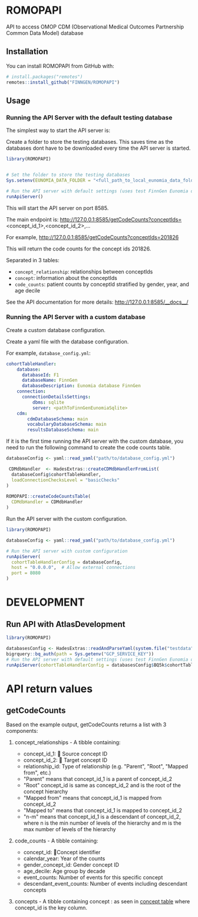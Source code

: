 # ROMOPAPI

API to access OMOP CDM (Observational Medical Outcomes Partnership Common Data Model) database

## Installation

You can install ROMOPAPI from GitHub with:

```r
# install.packages("remotes")
remotes::install_github("FINNGEN/ROMOPAPI")
```

## Usage

### Running the API Server with the default testing database

The simplest way to start the API server is:

Create a folder to store the testing databases. This saves time as the databases dont have to be downloaded every time the API server is started.

```r
library(ROMOPAPI)


# Set the folder to store the testing databases
Sys.setenv(EUNOMIA_DATA_FOLDER = "<full_path_to_local_eunomia_data_folder>")

# Run the API server with default settings (uses test FinnGen Eunomia database)
runApiServer()

```

This will start the API server on port 8585.

The main endpoint is: http://127.0.0.1:8585/getCodeCounts?conceptIds=<concept_id_1>,<concept_id_2>,...

For example, http://127.0.0.1:8585/getCodeCounts?conceptIds=201826

This will return the code counts for the concept ids 201826.

Separated in 3 tables:

- `concept_relationship`: relationships between conceptIds
- `concept`: information about the conceptIds
- `code_counts`: patient counts by conceptId stratified by gender, year, and age decile



See the API documentation for more details: http://127.0.0.1:8585/__docs__/


### Running the API Server with a custom database

Create a custom database configuration.

Create a yaml file with the database configuration.

For example, `database_config.yml`:
```yaml     
cohortTableHandler:
    database:
      databaseId: F1
      databaseName: FinnGen
      databaseDescription: Eunomia database FinnGen
    connection:
      connectionDetailsSettings:
          dbms: sqlite
          server: <pathToFinnGenEunomiaSqlite>
    cdm:
        cdmDatabaseSchema: main
        vocabularyDatabaseSchema: main
        resultsDatabaseSchema: main
```

If it is the first time running the API server with the custom database, you need to run the following command to create the code counts table.

```r
databaseConfig <- yaml::read_yaml("path/to/database_config.yml")

 CDMdbHandler  <- HadesExtras::createCDMdbHandlerFromList(
  databaseConfig$cohortTableHandler, 
  loadConnectionChecksLevel = "basicChecks"
)
 
ROMOPAPI::createCodeCountsTable(
  CDMdbHandler = CDMdbHandler
)
```

Run the API server with the custom configuration.

```r
library(ROMOPAPI)

databaseConfig <- yaml::read_yaml("path/to/database_config.yml")

# Run the API server with custom configuration
runApiServer(
  cohortTableHandlerConfig = databaseConfig,
  host = "0.0.0.0",  # Allow external connections
  port = 8080
)
```


# DEVELOPMENT

## Run API with AtlasDevelopment

```r
library(ROMOPAPI)

databasesConfig <- HadesExtras::readAndParseYaml(system.file("testdata", "config", "atlasDev_databasesConfig.yml", package = "ROMOPAPI"))
bigrquery::bq_auth(path = Sys.getenv("GCP_SERVICE_KEY"))
# Run the API server with default settings (uses test FinnGen Eunomia database)
runApiServer(cohortTableHandlerConfig = databasesConfig$BQ5k$cohortTableHandler)

```


# API return values

## getCodeCounts


Based on the example output, getCodeCounts returns a list with 3 components:

1. concept_relationships - A tibble containing:
   - concept_id_1: 🔑 Source concept ID
   - concept_id_2: 🔑 Target concept ID 
   - relationship_id:  Type of relationship (e.g. "Parent", "Root", "Mapped from", etc.)
    - "Parent" means that concept_id_1 is a parent of concept_id_2
    - "Root" concept_id is same as concept_id_2 and is the root of the concept hierarchy
    - "Mapped from" means that concept_id_1 is mapped from concept_id_2
    - "Mapped to" means that concept_id_1 is mapped to concept_id_2
    - "n-m" means that concept_id_1 is a descendant of concept_id_2, where n is the min number of levels of the hierarchy and m is the max number of levels of the hierarchy

2. code_counts - A tibble containing:
   - concept_id: 🔑Concept identifier
   - calendar_year: Year of the counts
   - gender_concept_id: Gender concept ID
   - age_decile: Age group by decade
   - event_counts: Number of events for this specific concept
   - descendant_event_counts: Number of events including descendant concepts

3. concepts - A tibble containing concept :
 as seen in [concept table](https://ohdsi.github.io/CommonDataModel/cdm54.html#concept)
 where concept_id is the key column.
